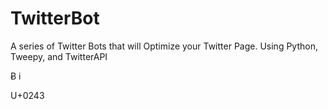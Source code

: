 # TwitterBot
A series of Twitter Bots that will Optimize your Twitter Page. Using Python, Tweepy, and TwitterAPI

Ƀ i

 U+0243

